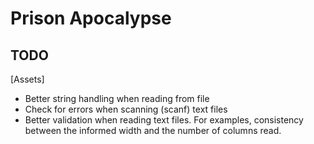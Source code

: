 # Prison Apocalypse

## TODO

[Assets]
- Better string handling when reading from file
- Check for errors when scanning (scanf) text files
- Better validation when reading text files. For examples, consistency between the 
informed width and the number of columns read.
